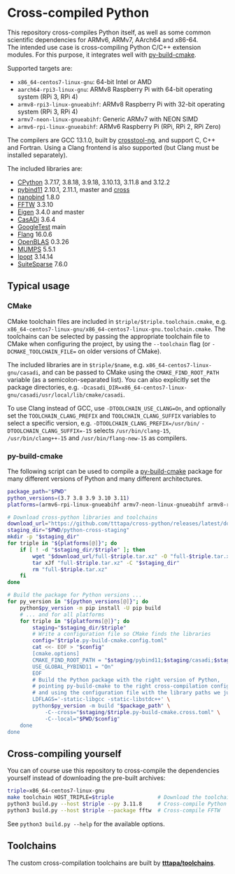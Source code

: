 # Cross-compiled Python

This repository cross-compiles Python itself, as well as some common scientific dependencies for ARMv6, ARMv7, AArch64 and x86-64.  
The intended use case is cross-compiling Python C/C++ extension modules. For this purpose, it integrates well with [py-build-cmake](https://github.com/tttapa/py-build-cmake).

Supported targets are:
- `x86_64-centos7-linux-gnu`: 64-bit Intel or AMD
- `aarch64-rpi3-linux-gnu`: ARMv8 Raspberry Pi with 64-bit operating system (RPi 3, RPi 4)
- `armv8-rpi3-linux-gnueabihf`: ARMv8 Raspberry Pi with 32-bit operating system (RPi 3, RPi 4)
- `armv7-neon-linux-gnueabihf`: Generic ARMv7 with NEON SIMD
- `armv6-rpi-linux-gnueabihf`: ARMv6 Raspberry Pi (RPi, RPi 2, RPi Zero)

The compilers are GCC 13.1.0, built by [crosstool-ng](https://github.com/crosstool-ng/crosstool-ng), and support C, C++ and Fortran.
Using a Clang frontend is also supported (but Clang must be installed separately).

The included libraries are:
- [CPython](https://www.python.org/) 3.7.17, 3.8.18, 3.9.18, 3.10.13, 3.11.8 and 3.12.2
- [pybind11](https://pybind11.readthedocs.io/en/stable/index.html) 2.10.1, 2.11.1, master and [cross](https://github.com/tttapa/pybind11/tree/cross)
- [nanobind](https://nanobind.readthedocs.io/en/latest/) 1.8.0
- [FFTW](https://fftw.org/) 3.3.10
- [Eigen](https://eigen.tuxfamily.org) 3.4.0 and master
- [CasADi](https://web.casadi.org/) 3.6.4
- [GoogleTest](https://github.com/google/googletest) main
- [Flang](https://github.com/llvm/llvm-project/tree/main/flang) 16.0.6
- [OpenBLAS](https://github.com/xianyi/OpenBLAS) 0.3.26
- [MUMPS](https://github.com/coin-or-tools/ThirdParty-Mumps) 5.5.1
- [Ipopt](https://github.com/coin-or/Ipopt) 3.14.14
- [SuiteSparse](https://github.com/DrTimothyAldenDavis/SuiteSparse) 7.6.0

## Typical usage

### CMake

CMake toolchain files are included in `$triple/$triple.toolchain.cmake`, 
e.g. `x86_64-centos7-linux-gnu/x86_64-centos7-linux-gnu.toolchain.cmake`.
The toolchains can be selected by passing the appropriate toolchain file to
CMake when configuring the project, by using the `--toolchain` flag (or
`-DCMAKE_TOOLCHAIN_FILE=` on older versions of CMake).

The included libraries are in `$triple/$name`, e.g.
`x86_64-centos7-linux-gnu/casadi`, and can be passed to CMake using the
`CMAKE_FIND_ROOT_PATH` variable (as a semicolon-separated list). You can also
explicitly set the package directories, e.g.
`-Dcasadi_DIR=x86_64-centos7-linux-gnu/casadi/usr/local/lib/cmake/casadi`.

To use Clang instead of GCC, use `-DTOOLCHAIN_USE_CLANG=On`, and optionally set
the `TOOLCHAIN_CLANG_PREFIX` and `TOOLCHAIN_CLANG_SUFFIX` variables to select
a specific version, e.g. `-DTOOLCHAIN_CLANG_PREFIX=/usr/bin/`
`-DTOOLCHAIN_CLANG_SUFFIX=-15` selects `/usr/bin/clang-15`,
`/usr/bin/clang++-15` and `/usr/bin/flang-new-15` as compilers.

### py-build-cmake

The following script can be used to compile a [py-build-cmake](https://github.com/tttapa/py-build-cmake)
package for many different versions of Python and many different architectures.

```sh
package_path="$PWD"
python_versions=(3.7 3.8 3.9 3.10 3.11)
platforms=(armv6-rpi-linux-gnueabihf armv7-neon-linux-gnueabihf armv8-rpi3-linux-gnueabihf aarch64-rpi3-linux-gnu x86_64-centos7-linux-gnu)

# Download cross-python libraries and toolchains
download_url="https://github.com/tttapa/cross-python/releases/latest/download"
staging_dir="$PWD/python-cross-staging"
mkdir -p "$staging_dir"
for triple in "${platforms[@]}"; do
	if [ ! -d "$staging_dir/$triple" ]; then
		wget "$download_url/full-$triple.tar.xz" -O "full-$triple.tar.xz"
		tar xJf "full-$triple.tar.xz" -C "$staging_dir"
		rm "full-$triple.tar.xz"
	fi
done

# Build the package for Python versions ...
for py_version in "${python_versions[@]}"; do
	python$py_version -m pip install -U pip build
	# ... and for all platforms
	for triple in "${platforms[@]}"; do
		staging="$staging_dir/$triple"
		# Write a configuration file so CMake finds the libraries
		config="$triple.py-build-cmake.config.toml"
		cat <<- EOF > "$config"
		[cmake.options]
		CMAKE_FIND_ROOT_PATH = "$staging/pybind11;$staging/casadi;$staging/eigen;$staging/fftw"
		USE_GLOBAL_PYBIND11 = "On"
		EOF
		# Build the Python package with the right version of Python,
		# pointing py-build-cmake to the right cross-compilation configuration,
		# and using the configuration file with the library paths we just wrote.
		LDFLAGS='-static-libgcc -static-libstdc++' \
		python$py_version -m build "$package_path" \
			-C--cross="$staging/$triple.py-build-cmake.cross.toml" \
			-C--local="$PWD/$config"
	done
done
```

## Cross-compiling yourself

You can of course use this repository to cross-compile the dependencies yourself instead of downloading the pre-built archives:
```sh
triple=x86_64-centos7-linux-gnu
make toolchain HOST_TRIPLE=$triple              # Download the toolchain
python3 build.py --host $triple --py 3.11.8     # Cross-compile Python 3.11
python3 build.py --host $triple --package fftw  # Cross-compile FFTW
```
See `python3 build.py --help` for the available options.

## Toolchains

The custom cross-compilation toolchains are built by [**tttapa/toolchains**](https://github.com/tttapa/toolchains).
